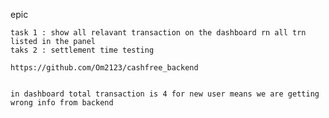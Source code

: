 
epic 
    
    task 1 : show all relavant transaction on the dashboard rn all trn listed in the panel 
    taks 2 : settlement time testing 

    https://github.com/Om2123/cashfree_backend


    in dashboard total transaction is 4 for new user means we are getting wrong info from backend